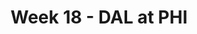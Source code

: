 ---
layout: game
title: Week 18 - DAL at PHI
season: 2021
game_id: 2021_18_DAL_PHI
away_team: DAL
home_team: PHI
---